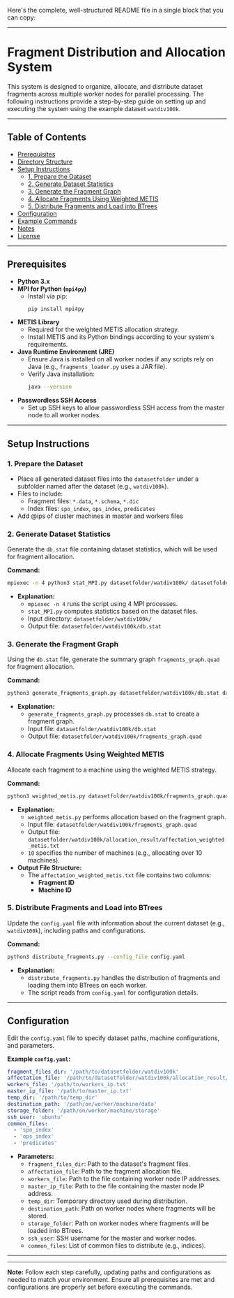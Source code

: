Here's the complete, well-structured README file in a single block that you can copy:

---

# Fragment Distribution and Allocation System

This system is designed to organize, allocate, and distribute dataset fragments across multiple worker nodes for parallel processing. The following instructions provide a step-by-step guide on setting up and executing the system using the example dataset `watdiv100k`.

---

## Table of Contents

- [Prerequisites](#prerequisites)
- [Directory Structure](#directory-structure)
- [Setup Instructions](#setup-instructions)
  - [1. Prepare the Dataset](#1-prepare-the-dataset)
  - [2. Generate Dataset Statistics](#2-generate-dataset-statistics)
  - [3. Generate the Fragment Graph](#3-generate-the-fragment-graph)
  - [4. Allocate Fragments Using Weighted METIS](#4-allocate-fragments-using-weighted-metis)
  - [5. Distribute Fragments and Load into BTrees](#5-distribute-fragments-and-load-into-btrees)
- [Configuration](#configuration)
- [Example Commands](#example-commands)
- [Notes](#notes)
- [License](#license)

---

## Prerequisites

- **Python 3.x**
- **MPI for Python (`mpi4py`)**
  - Install via pip:
    ```bash
    pip install mpi4py
    ```
- **METIS Library**
  - Required for the weighted METIS allocation strategy.
  - Install METIS and its Python bindings according to your system's requirements.
- **Java Runtime Environment (JRE)**
  - Ensure Java is installed on all worker nodes if any scripts rely on Java (e.g., `fragments_loader.py` uses a JAR file).
  - Verify Java installation:
    ```bash
    java --version
    ```
- **Passwordless SSH Access**
  - Set up SSH keys to allow passwordless SSH access from the master node to all worker nodes.

---



## Setup Instructions

### 1. Prepare the Dataset

- Place all generated dataset files into the `datasetfolder` under a subfolder named after the dataset (e.g., `watdiv100k`).
- Files to include:
  - Fragment files: `*.data`, `*.schema`, `*.dic`
  - Index files: `spo_index`, `ops_index`, `predicates`
- Add @ips of cluster machines in master and workers files
### 2. Generate Dataset Statistics

Generate the `db.stat` file containing dataset statistics, which will be used for fragment allocation.

**Command:**

```bash
mpiexec -n 4 python3 stat_MPI.py datasetfolder/watdiv100k/ datasetfolder/watdiv100k/db.stat
```

- **Explanation:**
  - `mpiexec -n 4` runs the script using 4 MPI processes.
  - `stat_MPI.py` computes statistics based on the dataset files.
  - Input directory: `datasetfolder/watdiv100k/`
  - Output file: `datasetfolder/watdiv100k/db.stat`

### 3. Generate the Fragment Graph

Using the `db.stat` file, generate the summary graph `fragments_graph.quad` for fragment allocation.

**Command:**

```bash
python3 generate_fragments_graph.py datasetfolder/watdiv100k/db.stat datasetfolder/watdiv100k/fragments_graph.quad
```

- **Explanation:**
  - `generate_fragments_graph.py` processes `db.stat` to create a fragment graph.
  - Input file: `datasetfolder/watdiv100k/db.stat`
  - Output file: `datasetfolder/watdiv100k/fragments_graph.quad`

### 4. Allocate Fragments Using Weighted METIS

Allocate each fragment to a machine using the weighted METIS strategy.

**Command:**

```bash
python3 weighted_metis.py datasetfolder/watdiv100k/fragments_graph.quad datasetfolder/watdiv100k/allocation_result/affectation_weighted_metis.txt 10
```

- **Explanation:**
  - `weighted_metis.py` performs allocation based on the fragment graph.
  - Input file: `datasetfolder/watdiv100k/fragments_graph.quad`
  - Output file: `datasetfolder/watdiv100k/allocation_result/affectation_weighted_metis.txt`
  - `10` specifies the number of machines (e.g., allocating over 10 machines).
- **Output File Structure:**
  - The `affectation_weighted_metis.txt` file contains two columns:
    - **Fragment ID**
    - **Machine ID**

### 5. Distribute Fragments and Load into BTrees

Update the `config.yaml` file with information about the current dataset (e.g., `watdiv100k`), including paths and configurations.

**Command:**

```bash
python3 distribute_fragments.py --config_file config.yaml
```

- **Explanation:**
  - `distribute_fragments.py` handles the distribution of fragments and loading them into BTrees on each worker.
  - The script reads from `config.yaml` for configuration details.

---

## Configuration

Edit the `config.yaml` file to specify dataset paths, machine configurations, and parameters.

**Example `config.yaml`:**

```yaml
fragment_files_dir: '/path/to/datasetfolder/watdiv100k'
affectation_file: '/path/to/datasetfolder/watdiv100k/allocation_result/affectation_weighted_metis.txt'
workers_file: '/path/to/workers_ip.txt'
master_ip_file: '/path/to/master_ip.txt'
temp_dir: '/path/to/temp_dir'
destination_path: '/path/on/worker/machine/data'
storage_folder: '/path/on/worker/machine/storage'
ssh_user: 'ubuntu'
common_files:
  - 'spo_index'
  - 'ops_index'
  - 'predicates'
```

- **Parameters:**
  - `fragment_files_dir`: Path to the dataset's fragment files.
  - `affectation_file`: Path to the fragment allocation file.
  - `workers_file`: Path to the file containing worker node IP addresses.
  - `master_ip_file`: Path to the file containing the master node IP address.
  - `temp_dir`: Temporary directory used during distribution.
  - `destination_path`: Path on worker nodes where fragments will be stored.
  - `storage_folder`: Path on worker nodes where fragments will be loaded into BTrees.
  - `ssh_user`: SSH username for the master and worker nodes.
  - `common_files`: List of common files to distribute (e.g., indices).

---





---

**Note:** Follow each step carefully, updating paths and configurations as needed to match your environment. Ensure all prerequisites are met and configurations are properly set before executing the commands.